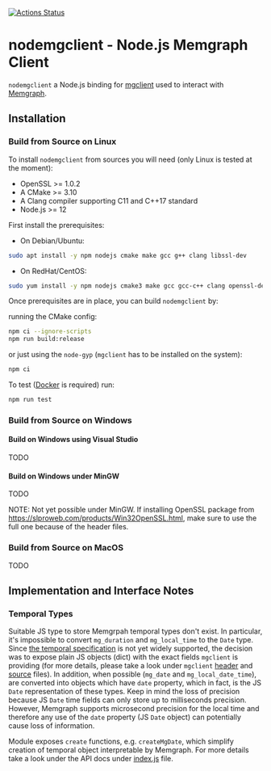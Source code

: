 [![Actions Status](https://github.com/memgraph/nodemgclient/workflows/CI/badge.svg)](https://github.com/memgraph/nodemgclient/actions)

# nodemgclient - Node.js Memgraph Client

`nodemgclient` a Node.js binding for
[mgclient](https://github.com/memgraph/mgclient) used to interact with
[Memgraph](https://memgraph.com).

## Installation

### Build from Source on Linux

To install `nodemgclient` from sources you will need (only Linux is tested at
the moment):

* OpenSSL >= 1.0.2
* A CMake >= 3.10
* A Clang compiler supporting C11 and C++17 standard
* Node.js >= 12

First install the prerequisites:

* On Debian/Ubuntu:

```bash
sudo apt install -y npm nodejs cmake make gcc g++ clang libssl-dev
```

* On RedHat/CentOS:

```bash
sudo yum install -y npm nodejs cmake3 make gcc gcc-c++ clang openssl-devel
```

Once prerequisites are in place, you can build `nodemgclient` by:

running the CMake config:

```bash
npm ci --ignore-scripts
npm run build:release
```

or just using the `node-gyp` (`mgclient` has to be installed on the system):

```bash
npm ci
```

To test ([Docker](https://docs.docker.com/engine/install) is required) run:

```bash
npm run test
```

### Build from Source on Windows

#### Build on Windows using Visual Studio

TODO

#### Build on Windows under MinGW

TODO

NOTE: Not yet possible under MinGW.
If installing OpenSSL package from
https://slproweb.com/products/Win32OpenSSL.html, make sure to use the full one
because of the header files.

### Build from Source on MacOS

TODO

## Implementation and Interface Notes

### Temporal Types

Suitable JS type to store Memgrpah temporal types don't exist. In particular,
it's impossible to convert `mg_duration` and `mg_local_time` to the `Date`
type. Since [the temporal
specification](https://github.com/tc39/proposal-temporal) is not yet widely
supported, the decision was to expose plain JS objects (dict) with the exact
fields `mgclient` is providing (for more details, please take a look under
`mgclient`
[header](https://github.com/memgraph/mgclient/blob/master/include/mgclient.h)
and [source](https://github.com/memgraph/mgclient/blob/master/src/mgclient.c)
files). In addition, when possible (`mg_date` and `mg_local_date_time`), are
converted into objects which have `date` property,
which in fact, is the JS `Date` representation of these types. Keep in mind the
loss of precision because JS `Date` time fields can only store up to
milliseconds precision. However, Memgraph supports microsecond precision for
the local time and therefore any use of the `date` property (JS `Date` object)
can potentially cause loss of information.

Module exposes `create` functions, e.g. `createMgDate`, which simplify creation
of temporal object interpretable by Memgraph. For more details take a look
under the API docs under [index.js](./index.js) file.
